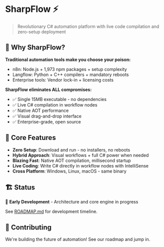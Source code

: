 # SharpFlow ⚡

> Revolutionary C# automation platform with live code compilation and zero-setup deployment

## 🚀 Why SharpFlow?

**Traditional automation tools make you choose your poison:**
- n8n: Node.js + 1,973 npm packages + setup complexity
- Langflow: Python + C++ compilers + mandatory reboots  
- Enterprise tools: Vendor lock-in + licensing costs

**SharpFlow eliminates ALL compromises:**
- ✅ Single 15MB executable - no dependencies
- ✅ Live C# compilation in workflow nodes  
- ✅ Native AOT performance
- ✅ Visual drag-and-drop interface
- ✅ Enterprise-grade, open source

## 🎯 Core Features

- **Zero Setup**: Download and run - no installers, no reboots
- **Hybrid Approach**: Visual workflows + full C# power when needed
- **Blazing Fast**: Native AOT compilation, millisecond startup
- **Live Coding**: Write C# directly in workflow nodes with IntelliSense
- **Cross Platform**: Windows, Linux, macOS - same binary

## 🏗️ Status

🚧 **Early Development** - Architecture and core engine in progress

See [ROADMAP.md](ROADMAP.md) for development timeline.

## 🤝 Contributing

We're building the future of automation! See our roadmap and jump in.
